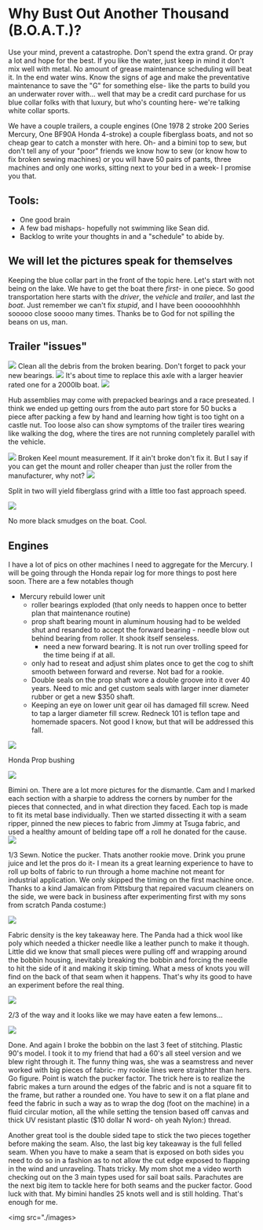 # Why Bust Out Another Thousand (B.O.A.T.)?

Use your mind, prevent a catastrophe. Don't spend the extra grand. Or pray a lot and hope for the best. If you like the water, just keep in mind it don't mix well with metal. No amount of grease maintenance scheduling will beat it. In the end water wins. Know the signs of age and make the preventative maintenance to save the "G" for something else- like the parts to build you an underwater rover with... well that may be a credit card purchase for us blue collar folks with that luxury, but who's counting here- we're talking white collar sports. 

We have a couple trailers, a couple engines (One 1978 2 stroke 200 Series Mercury, One BF90A Honda 4-stroke) a couple fiberglass boats, and not so cheap gear to catch a monster with here. Oh- and a bimini top to sew, but don't tell any of your "poor" friends we know how to sew (or know how to fix broken sewing machines) or you will have 50 pairs of pants, three machines and only one works, sitting next to your bed in a week- I promise you that.

## Tools:
* One good brain
* A few bad mishaps- hopefully not swimming like Sean did.
* Backlog to write your thoughts in and a "schedule" to abide by.

## We will let the pictures speak for themselves

Keeping the blue collar part in the front of the topic here. Let's start with not being on the lake. We have to get the boat there *first*- in one piece. So good transportation here starts with the *driver*, the *vehicle* and *trailer*, and last *the boat*. Just remember we can't fix *stupid*, and I have been oooooohhhhh sooooo close soooo many times. Thanks be to God for not spilling the beans on us, man.


## Trailer "issues"

<img src="./images/axle-exposed.jpg">
Clean all the debris from the broken bearing. Don't forget to pack your new bearings.
<img src="./images/axle-lookdown.jpg">
It's about time to replace this axle with a larger heavier rated one for a 2000lb boat. 
<img src="./images/20190817_123119.jpg">

Hub assemblies may come with prepacked bearings and a race preseated. I think we ended up getting ours from the auto part store for 50 bucks a piece after packing a few by hand and learning how tight is too tight on a castle nut. Too loose also can show symptoms of the trailer tires wearing like walking the dog, where the tires are not running completely parallel with the vehicle.

<img src="./images/20190602_091249.jpg">
Broken Keel mount measurement. If it ain't broke don't fix it. But I say if you can get the mount and roller cheaper than just the roller from the manufacturer, why not?

<img src="./images/20190603_094657.jpg">

Split in two will yield fiberglass grind with a little too fast approach speed.

<img src="./images/20190606_163912.jpg">

No more black smudges on the boat. Cool.

## Engines
I have a lot of pics on other machines I need to aggregate for the Mercury. I will be going through the Honda repair log for more things to post here soon. There are a few notables though
* Mercury rebuild lower unit
  * roller bearings exploded (that only needs to happen once to better plan that maintenance routine)
  * prop shaft bearing mount in aluminum housing had to be welded shut and resanded to accept the forward bearing - needle blow out behind bearing from roller. It shook itself senseless.
    * need a new forward bearing. It is not run over trolling speed for the time being if at all.
  * only had to reseat and adjust shim plates once to get the cog to shift smooth between forward and reverse. Not bad for a rookie.
  * Double seals on the prop shaft wore a double groove into it over 40 years. Need to mic and get custom seals with larger inner diameter rubber or get a new $350 shaft. 
  * Keeping an eye on lower unit gear oil has damaged fill screw. Need to tap a larger diameter fill screw. Redneck 101 is teflon tape and homemade spacers. Not good I know, but that will be addressed this fall. 

<img src="./images/20190522_190742.jpg">

Honda Prop bushing

<img src="./images/20190526_122402.jpg">

Bimini on. There are a lot more pictures for the dismantle. Cam and I marked each section with a sharpie to address the corners by number for the pieces that connected, and in what direction they faced. Each top is made to fit its metal base individually. Then we started dissecting it with a seam ripper, pinned the new pieces to fabric from Jimmy at Tsuga fabric, and used a healthy amount of belding tape off a roll he donated for the cause. 
<img src="./images/20190524_183638.jpg">

1/3 Sewn. Notice the pucker. Thats another rookie move. Drink you prune juice and let the pros do it- I mean its a great learning experience to have to roll up bolts of fabric to run through a home machine not meant for industrial application. We only skipped the timing on the first machine once. Thanks to a kind Jamaican from Pittsburg that repaired vacuum cleaners on the side, we were back in business after experimenting first with my sons from scratch Panda costume:)

<img src="./images/20181029_233358.jpg">

Fabric density is the key takeaway here. The Panda had a thick wool like poly which needed a thicker needle like a leather punch to make it though. Little did we know that small pieces were pulling off and wrapping around the bobbin housing, inevitably breaking the bobbin and forcing the needle to hit the side of it and making it skip timing. What a mess of knots you will find on the back of that seam when it happens. That's why its good to have an experiment before the real thing.

<img src="./images/20190524_224130.jpg">

2/3 of the way and it looks like we may have eaten a few lemons...

<img src="./images/20190525_231959.jpg">

Done. And again I broke the bobbin on the last 3 feet of stitching. Plastic 90's model. I took it to my friend that had a 60's all steel version and we blew right through it. The funny thing was, she was a seamstress and never worked with big pieces of fabric- my rookie lines were straighter than hers. Go figure. Point is watch the pucker factor. The trick here is to realize the fabric makes a turn around the edges of the fabric and is not a square fit to the frame, but rather a rounded one. You have to sew it on a flat plane and feed the fabric in such a way as to wrap the dog (foot on the machine) in a fluid circular motion, all the while setting the tension based off canvas and thick UV resistant plastic ($10 dollar N word- oh yeah Nylon:) thread. 

Another great tool is the double sided tape to stick the two pieces together before making the seam. Also, the last big key takeaway is the full felled seam. When you have to make a seam that is exposed on both sides you need to do so in a fashion as to not allow the cut edge exposed to flapping in the wind and unraveling. Thats tricky. My mom shot me a video worth checking out on the 3 main types used for sail boat sails. Parachutes are the next big item to tackle here for both seams and the pucker factor. Good luck with that. My bimini handles 25 knots well and is still holding. That's enough for me.

<img src="./images>


